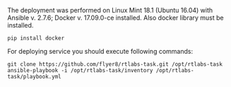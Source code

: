The deployment was performed on Linux Mint 18.1 (Ubuntu 16.04) with Ansible v. 2.7.6; Docker v. 17.09.0-ce installed.
Also docker library must be installed.
```
pip install docker
```

For deploying service you should execute following commands:
```
git clone https://github.com/flyer8/rtlabs-task.git /opt/rtlabs-task
ansible-playbook -i /opt/rtlabs-task/inventory /opt/rtlabs-task/playbook.yml
```
